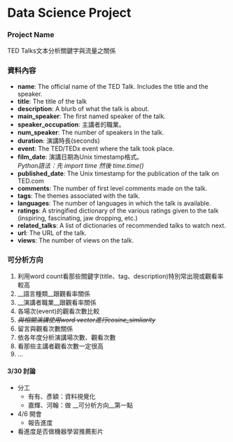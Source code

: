 # Data Science Project

### Project Name
TED Talks文本分析關鍵字與流量之關係

### 資料內容
  * __name__: The official name of the TED Talk. Includes the title and the speaker.
  * __title__: The title of the talk
  * __description__: A blurb of what the talk is about.
  * __main_speaker__: The first named speaker of the talk.
  * __speaker_occupation__: 主講者的職業。
  * __num_speaker__: The number of speakers in the talk.
  * __duration__: 演講時長(seconds)
  * __event__: The TED/TEDx event where the talk took place.
  * __film_date__: 演講日期為Unix timestamp格式。</br>*Python語法：先 import time 然後 time.time()*
  * __published_date__: The Unix timestamp for the publication of the talk on TED.com
  * __comments__: The number of first level comments made on the talk.
  * __tags__: The themes associated with the talk.
  * __languages__: The number of languages in which the talk is available.
  * __ratings__: A stringified dictionary of the various ratings given to the talk (inspiring, fascinating, jaw dropping, etc.)
  * __related_talks__: A list of dictionaries of recommended talks to watch next.
  * __url__: The URL of the talk.
  * __views__: The number of views on the talk.

### 可分析方向
  1. 利用word count看那些關鍵字(title、tag、description)特別常出現或觀看率較高
  2. __語言種類__跟觀看率關係
  3. __演講者職業__跟觀看率關係
  4. 各場次(event)的觀看次數比較
  5. ~~*與相關演講使用word vector進行cosine_simliarity*~~
  6. 留言與觀看次數關係
  7. 依各年度分析演講場次數、觀看次數
  8. 看那些主講者觀看次數一定很高
  9. ...

#### 3/30 討論
  * 分工
    - 有有、彥穎：資料視覺化
    - 嘉輝、河翰：做 __可分析方向__第一點
  * 4/6 開會
    - 報告進度
  * 看進度是否做機器學習推薦影片
